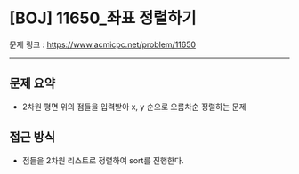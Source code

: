 # [BOJ] 11650_좌표 정렬하기

문제 링크 : https://www.acmicpc.net/problem/11650

------------------
## 문제 요약
  - 2차원 평면 위의 점들을 입력받아 x, y 순으로 오름차순 정렬하는 문제

## 접근 방식
  - 점들을 2차원 리스트로 정렬하여 sort를 진행한다.
